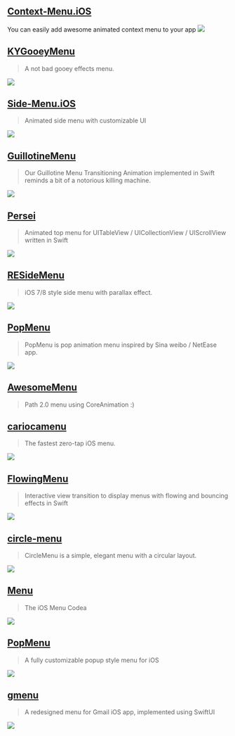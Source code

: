 [Context-Menu.iOS](https://github.com/Yalantis/Context-Menu.iOS)
--
You can easily add awesome animated context menu to your app
![](https://camo.githubusercontent.com/46c15734b552ce3afefa7efd1518909046b4677e/68747470733a2f2f6431337961637572716a676172612e636c6f756466726f6e742e6e65742f75736572732f3132353035362f73637265656e73686f74732f313738353237342f39396d696c65732d70726f66696c652d6c696768745f312d312d342e676966)

[KYGooeyMenu](https://github.com/KittenYang/KYGooeyMenu)
--
> A not bad gooey effects menu.

![](https://github.com/KittenYang/KYGooeyMenu/raw/master/dribble_demo.gif)

[Side-Menu.iOS](https://github.com/Yalantis/Side-Menu.iOS)
--
> Animated side menu with customizable UI

![](https://camo.githubusercontent.com/cb6caa7a392d01d46bca9d9485c01fc173f55fac/68747470733a2f2f6431337961637572716a676172612e636c6f756466726f6e742e6e65742f75736572732f3132353035362f73637265656e73686f74732f313638393932322f6576656e74732d6d656e755f312d312d362e676966)

[GuillotineMenu](https://github.com/Yalantis/GuillotineMenu)
--
> Our Guillotine Menu Transitioning Animation implemented in Swift reminds a bit of a notorious killing machine.

![](https://camo.githubusercontent.com/10639e803a90fadd751d3683c497c449e2a48339/68747470733a2f2f6431337961637572716a676172612e636c6f756466726f6e742e6e65742f75736572732f3439353739322f73637265656e73686f74732f323031383234392f64726166745f30362e676966)

[Persei](https://github.com/Yalantis/Persei)
--
> Animated top menu for UITableView / UICollectionView / UIScrollView written in Swift

![](https://github.com/Yalantis/Persei/raw/master/Assets/animation.gif)

[RESideMenu](https://github.com/romaonthego/RESideMenu)
--
> iOS 7/8 style side menu with parallax effect.

![](https://raw.githubusercontent.com/romaonthego/RESideMenu/master/Demo.gif?2)

[PopMenu](https://github.com/xhzengAIB/PopMenu)
--
> PopMenu is pop animation menu inspired by Sina weibo / NetEase app.

![](https://github.com/xhzengAIB/LearnEnglish/raw/master/Screenshots/XHSinaMenuViewExample.gif)

[AwesomeMenu](https://github.com/levey/AwesomeMenu)
--
> Path 2.0 menu using CoreAnimation :)

[cariocamenu](https://github.com/arn00s/cariocamenu)
--
> The fastest zero-tap iOS menu.

![](https://raw.githubusercontent.com/arn00s/cariocamenu/master/cariocamenu.gif)

[FlowingMenu](https://github.com/yannickl/FlowingMenu)
--
> Interactive view transition to display menus with flowing and bouncing effects in Swift

![](https://camo.githubusercontent.com/59f8644f915299e0e80c09948d3db8efd8c9beae/687474703a2f2f79616e6e69636b6c6f72696f742e636f6d2f7265736f75726365732f666c6f77696e676d656e752e676966)

[circle-menu](https://github.com/Ramotion/circle-menu)
--
> CircleMenu is a simple, elegant menu with a circular layout. 

![](https://github.com/Ramotion/circle-menu/raw/master/preview.gif)

[Menu](https://github.com/TwoLivesLeft/Menu)
--
> The iOS Menu Codea

![](https://camo.githubusercontent.com/2b472d44a26b03ca566a822ff6e0f5636edadcd1/68747470733a2f2f636f6465612e696f2f6d656469612f6d656e752e706e67)

## [PopMenu](https://github.com/CaliCastle/PopMenu)
> A fully customizable popup style menu for iOS

![](https://raw.githubusercontent.com/CaliCastle/PopMenu/master/.assets/Demo_Showcase.gif)

## [gmenu](https://github.com/amirdew/gmenu)
> A redesigned menu for Gmail iOS app, implemented using SwiftUI

![](https://camo.githubusercontent.com/4eba287d7501661cfb3e9c57a58d517b57e9e46c/68747470733a2f2f616d69722e6170702f676d656e752f707265766965772d6461726b2e676966)
